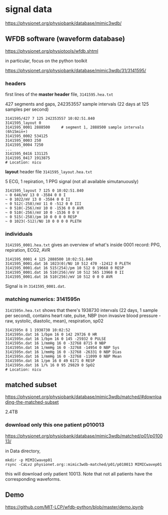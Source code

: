 # signal data

https://physionet.org/physiobank/database/mimic3wdb/

## WFDB software (waveform database)

https://physionet.org/physiotools/wfdb.shtml

in particular, focus on the python toolkit 

https://physionet.org/physiobank/database/mimic3wdb/31/3141595/

### headers

first lines of the **master header** file, `3141595.hea.txt`

427 segments and gaps, 242353557 sample intervals (22 days at 125 samples per second)

```
3141595/427 7 125 242353557 10:02:51.840      
3141595_layout 0
3141595_0001 2888500     # segment 1, 2888500 sample intervals (6h15min+)
3141595_0002 534125
3141595_0003 250
3141595_0004 7250
...
3141595_0416 131125
3141595_0417 1913875
# Location: nicu
```



**layout** header file `3141595_layout.hea.txt` 

5 ECG, 1 repiration, 1 PPG signal (not all available simutanuously) 

```
3141595_layout 7 125 0 10:02:51.840
~ 0 646/mV 13 0 -3584 0 0 I
~ 0 1022/mV 13 0 -3584 0 0 II
~ 0 512(-258)/mV 11 0 -512 0 0 III
~ 0 510(-256)/mV 10 0 -1536 0 0 AVR
~ 0 510(-256)/mV 10 0 -1536 0 0 V
~ 0 515(-258)/pm 10 0 0 0 0 RESP
~ 0 1023(-512)/NU 10 0 0 0 0 PLETH
```



### individuals 

`3141595_0001.hea.txt` gives an overview of what's inside 0001 record: PPG, repiration, ECG2, AVR

```
3141595_0001 4 125 2888500 10:02:51.840
3141595_0001.dat 16 1023(0)/NU 10 512 470 -12412 0 PLETH
3141595_0001.dat 16 515(254)/pm 10 512 0 19668 0 RESP
3141595_0001.dat 16 510(256)/mV 10 512 565 13968 0 II
3141595_0001.dat 16 510(256)/mV 10 512 0 0 0 AVR
```



Signal is in `3141595_0001.dat`. 





### matching numerics: 3141595n 

`3141595n.hea.txt` shows that there's 1938730 intervals (22 days, 1 sample per second), contains heart rate, pulse, NBP (non invasive blood pressure - raw, systolic, diastolic, mean), respiration, sp02

```
3141595n 8 1 1938730 10:02:52
3141595n.dat 16 1/bpm 16 0 142 29726 0 HR
3141595n.dat 16 1/bpm 16 0 145 -25932 0 PULSE
3141595n.dat 16 1/mmHg 16 0 -32768 8715 0 NBP
3141595n.dat 16 1/mmHg 16 0 -32768 -14954 0 NBP Sys
3141595n.dat 16 1/mmHg 16 0 -32768 -26331 0 NBP Dias
3141595n.dat 16 1/mmHg 16 0 -32768 -11099 0 NBP Mean
3141595n.dat 16 1/pm 16 0 49 6171 0 RESP
3141595n.dat 16 1/% 16 0 95 29829 0 SpO2
# Location: nicu
```







## matched subset

https://physionet.org/physiobank/database/mimic3wdb/matched/#downloading-the-matched-subset

2.4TB



### download only this one patient p010013

https://physionet.org/physiobank/database/mimic3wdb/matched/p01/p010013/

in Data directory, 

```shell
mkdir -p MIMICwavep01
rsync -CaLvz physionet.org::mimic3wdb-matched/p01/p010013 MIMICwavep01
```

this will download only patient 10013. Note that not all patients have the corresponding waveforms. 



## Demo 

https://github.com/MIT-LCP/wfdb-python/blob/master/demo.ipynb

